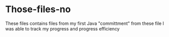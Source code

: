 # Those-files-no
These files contains files from my first Java "committment" 
from these file I was able to track my progress and progress efficiency 
